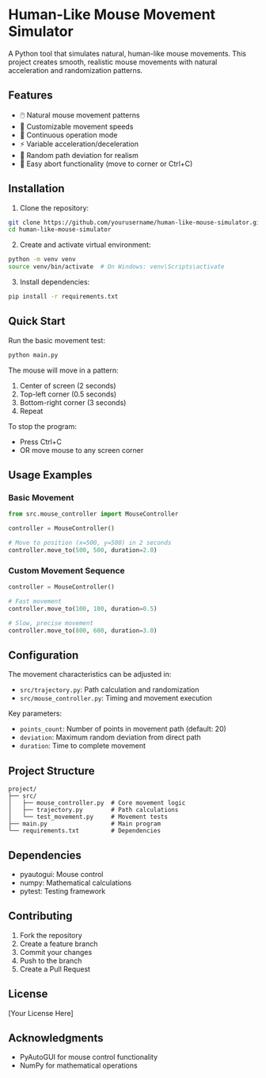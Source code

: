 # Human-Like Mouse Movement Simulator

A Python tool that simulates natural, human-like mouse movements. This project creates smooth, realistic mouse movements with natural acceleration and randomization patterns.

## Features

- 🖱️ Natural mouse movement patterns
- 🎯 Customizable movement speeds
- 🔄 Continuous operation mode
- ⚡ Variable acceleration/deceleration
- 🎲 Random path deviation for realism
- 🛑 Easy abort functionality (move to corner or Ctrl+C)

## Installation

1. Clone the repository:

```bash
git clone https://github.com/yourusername/human-like-mouse-simulator.git
cd human-like-mouse-simulator
```

2. Create and activate virtual environment:
```bash
python -m venv venv
source venv/bin/activate  # On Windows: venv\Scripts\activate
```

3. Install dependencies:
```bash
pip install -r requirements.txt
```

## Quick Start

Run the basic movement test:
```bash
python main.py
```

The mouse will move in a pattern:
1. Center of screen (2 seconds)
2. Top-left corner (0.5 seconds)
3. Bottom-right corner (3 seconds)
4. Repeat

To stop the program:
- Press Ctrl+C
- OR move mouse to any screen corner

## Usage Examples

### Basic Movement
```python
from src.mouse_controller import MouseController

controller = MouseController()

# Move to position (x=500, y=500) in 2 seconds
controller.move_to(500, 500, duration=2.0)
```

### Custom Movement Sequence
```python
controller = MouseController()

# Fast movement
controller.move_to(100, 100, duration=0.5)

# Slow, precise movement
controller.move_to(800, 600, duration=3.0)
```

## Configuration

The movement characteristics can be adjusted in:
- `src/trajectory.py`: Path calculation and randomization
- `src/mouse_controller.py`: Timing and movement execution

Key parameters:
- `points_count`: Number of points in movement path (default: 20)
- `deviation`: Maximum random deviation from direct path
- `duration`: Time to complete movement

## Project Structure

```
project/
├── src/
│   ├── mouse_controller.py  # Core movement logic
│   ├── trajectory.py        # Path calculations
│   └── test_movement.py     # Movement tests
├── main.py                  # Main program
└── requirements.txt         # Dependencies
```

## Dependencies

- pyautogui: Mouse control
- numpy: Mathematical calculations
- pytest: Testing framework

## Contributing

1. Fork the repository
2. Create a feature branch
3. Commit your changes
4. Push to the branch
5. Create a Pull Request

## License

[Your License Here]

## Acknowledgments

- PyAutoGUI for mouse control functionality
- NumPy for mathematical operations
